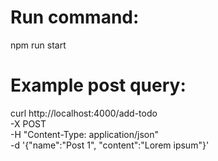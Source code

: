 # Run command:
npm run start

# Example post query:
curl http://localhost:4000/add-todo \
  -X POST \
  -H "Content-Type: application/json" \
  -d '{"name":"Post 1", "content":"Lorem ipsum"}'


